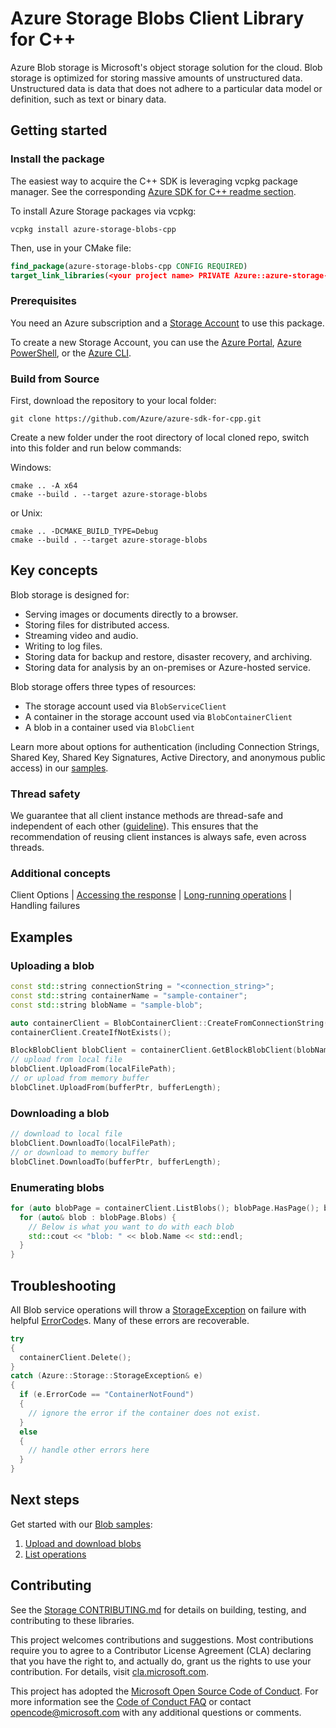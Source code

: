 # Azure Storage Blobs Client Library for C++

Azure Blob storage is Microsoft's object storage solution for the cloud. Blob storage is optimized for storing massive amounts of unstructured data. Unstructured data is data that does not adhere to a particular data model or definition, such as text or binary data.

## Getting started

### Install the package

The easiest way to acquire the C++ SDK is leveraging vcpkg package manager. See the corresponding [Azure SDK for C++ readme section][azsdk_vcpkg_install].

To install Azure Storage packages via vcpkg:

```batch
vcpkg install azure-storage-blobs-cpp
```

Then, use in your CMake file:

```CMake
find_package(azure-storage-blobs-cpp CONFIG REQUIRED)
target_link_libraries(<your project name> PRIVATE Azure::azure-storage-blobs)
```

### Prerequisites

You need an Azure subscription and a [Storage Account][storage_account_overview] to use this package.

To create a new Storage Account, you can use the [Azure Portal][create_account_with_azure_portal], [Azure PowerShell][create_account_with_powershell], or the [Azure CLI][create_account_with_azure_cli].

### Build from Source

First, download the repository to your local folder:

```batch
git clone https://github.com/Azure/azure-sdk-for-cpp.git
```

Create a new folder under the root directory of local cloned repo, switch into this folder and run below commands:

Windows:

```batch
cmake .. -A x64
cmake --build . --target azure-storage-blobs
```

or Unix:

```batch
cmake .. -DCMAKE_BUILD_TYPE=Debug
cmake --build . --target azure-storage-blobs
```

## Key concepts

Blob storage is designed for:

- Serving images or documents directly to a browser.
- Storing files for distributed access.
- Streaming video and audio.
- Writing to log files.
- Storing data for backup and restore, disaster recovery, and archiving.
- Storing data for analysis by an on-premises or Azure-hosted service.

Blob storage offers three types of resources:

- The storage account used via `BlobServiceClient`
- A container in the storage account used via `BlobContainerClient`
- A blob in a container used via `BlobClient`

Learn more about options for authentication (including Connection Strings, Shared Key, Shared Key Signatures, Active Directory, and anonymous public access) in our [samples](https://github.com/Azure/azure-sdk-for-cpp/tree/main/sdk/storage/azure-storage-blobs/samples).

### Thread safety

We guarantee that all client instance methods are thread-safe and independent of each other ([guideline](https://azure.github.io/azure-sdk/cpp_introduction.html#thread-safety)). This ensures that the recommendation of reusing client instances is always safe, even across threads.

### Additional concepts

Client Options | [Accessing the response](https://github.com/Azure/azure-sdk-for-cpp#response-t-model-types) | [Long-running operations](https://github.com/Azure/azure-sdk-for-cpp#long-running-operations) | Handling failures

## Examples

### Uploading a blob

```cpp
const std::string connectionString = "<connection_string>";
const std::string containerName = "sample-container";
const std::string blobName = "sample-blob";

auto containerClient = BlobContainerClient::CreateFromConnectionString(connectionString, containerName);
containerClient.CreateIfNotExists();

BlockBlobClient blobClient = containerClient.GetBlockBlobClient(blobName);
// upload from local file
blobClient.UploadFrom(localFilePath);
// or upload from memory buffer
blobClinet.UploadFrom(bufferPtr, bufferLength);
```

### Downloading a blob

```cpp
// download to local file
blobClient.DownloadTo(localFilePath);
// or download to memory buffer
blobClinet.DownloadTo(bufferPtr, bufferLength);
```

### Enumerating blobs

```cpp
for (auto blobPage = containerClient.ListBlobs(); blobPage.HasPage(); blobPage.MoveToNextPage()) {
  for (auto& blob : blobPage.Blobs) {
    // Below is what you want to do with each blob
    std::cout << "blob: " << blob.Name << std::endl;
  }
}
```

## Troubleshooting

All Blob service operations will throw a [StorageException](https://github.com/Azure/azure-sdk-for-cpp/blob/main/sdk/storage/azure-storage-common/inc/azure/storage/common/storage_exception.hpp)
on failure with helpful [ErrorCode](https://learn.microsoft.com/rest/api/storageservices/blob-service-error-codes)s.
Many of these errors are recoverable.

```cpp
try
{
  containerClient.Delete();
}
catch (Azure::Storage::StorageException& e)
{
  if (e.ErrorCode == "ContainerNotFound")
  {
    // ignore the error if the container does not exist.
  }
  else
  {
    // handle other errors here
  }
}
```

## Next steps

Get started with our [Blob samples](https://github.com/Azure/azure-sdk-for-cpp/tree/main/sdk/storage/azure-storage-blobs/samples):

1. [Upload and download blobs](https://github.com/Azure/azure-sdk-for-cpp/blob/main/sdk/storage/azure-storage-blobs/samples/blob_getting_started.cpp)
2. [List operations](https://github.com/Azure/azure-sdk-for-cpp/blob/main/sdk/storage/azure-storage-blobs/samples/blob_list_operation.cpp)

## Contributing

See the [Storage CONTRIBUTING.md][storage_contrib] for details on building,
testing, and contributing to these libraries.

This project welcomes contributions and suggestions.  Most contributions require
you to agree to a Contributor License Agreement (CLA) declaring that you have
the right to, and actually do, grant us the rights to use your contribution. For
details, visit [cla.microsoft.com][cla].

This project has adopted the [Microsoft Open Source Code of Conduct][coc].
For more information see the [Code of Conduct FAQ][coc_faq]
or contact [opencode@microsoft.com][coc_contact] with any
additional questions or comments.

<!-- LINKS -->
[azsdk_vcpkg_install]: https://github.com/Azure/azure-sdk-for-cpp#download--install-the-sdk
[storage_account_overview]: https://learn.microsoft.com/azure/storage/common/storage-account-overview
[create_account_with_azure_portal]: https://learn.microsoft.com/azure/storage/common/storage-account-create?tabs=azure-portal
[create_account_with_powershell]: https://learn.microsoft.com/azure/storage/common/storage-account-create?tabs=azure-powershell
[create_account_with_azure_cli]: https://learn.microsoft.com/azure/storage/common/storage-account-create?tabs=azure-cli
[storage_contrib]: https://github.com/Azure/azure-sdk-for-cpp/blob/main/CONTRIBUTING.md
[cla]: https://cla.microsoft.com
[coc]: https://opensource.microsoft.com/codeofconduct/
[coc_faq]: https://opensource.microsoft.com/codeofconduct/faq/
[coc_contact]: mailto:opencode@microsoft.com 

